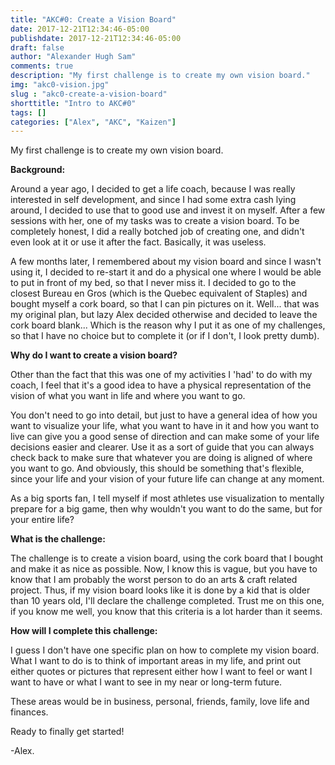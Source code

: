 ```yaml
---
title: "AKC#0: Create a Vision Board"
date: 2017-12-21T12:34:46-05:00
publishdate: 2017-12-21T12:34:46-05:00
draft: false
author: "Alexander Hugh Sam"
comments: true
description: "My first challenge is to create my own vision board."
img: "akc0-vision.jpg"
slug : "akc0-create-a-vision-board"
shorttitle: "Intro to AKC#0"
tags: []
categories: ["Alex", "AKC", "Kaizen"]
---
```

My first challenge is to create my own vision board.

**Background:**

Around a year ago, I decided to get a life coach, because I was really interested in self development, and since I had some extra cash lying around, I decided to use that to good use and invest it on myself. After a few sessions with her, one of my tasks was to create a vision board. To be completely honest, I did a really botched job of creating one, and didn't even look at it or use it after the fact. Basically, it was useless.

A few months later, I remembered about my vision board and since I wasn't using it, I decided to re-start it and do a physical one where I would be able to put in front of my bed, so that I never miss it. I decided to go to the closest Bureau en Gros (which is the Quebec equivalent of Staples) and bought myself a cork board, so that I can pin pictures on it. Well... that was my original plan, but lazy Alex decided otherwise and decided to leave the cork board blank... Which is the reason why I put it as one of my challenges, so that I have no choice but to complete it (or if I don't, I look pretty dumb).

**Why do I want to create a vision board?**

Other than the fact that this was one of my activities I 'had' to do with my coach, I feel that it's a good idea to have a physical representation of the vision of what you want in life and where you want to go.

You don't need to go into detail, but just to have a general idea of how you want to visualize your life, what you want to have in it and how you want to live can give you a good sense of direction and can make some of your life decisions easier and clearer. Use it as a sort of guide that you can always check back to make sure that whatever you are doing is aligned of where you want to go. And obviously, this should be something that's flexible, since your life and your vision of your future life can change at any moment.

As a big sports fan, I tell myself if most athletes use visualization to mentally prepare for a big game, then why wouldn't you want to do the same, but for your entire life?

**What is the challenge:**

The challenge is to create a vision board, using the cork board that I bought and make it as nice as possible. Now, I know this is vague, but you have to know that I am probably the worst person to do an arts & craft related project. Thus, if my vision board looks like it is done by a kid that is older than 10 years old, I'll declare the challenge completed. Trust me on this one, if you know me well, you know that this criteria is a lot harder than it seems.

**How will I complete this challenge:**

I guess I don't have one specific plan on how to complete my vision board. What I want to do is to think of important areas in my life, and print out either quotes or pictures that represent either how I want to feel or want I want to have or what I want to see in my near or long-term future.

These areas would be in business, personal, friends, family, love life and finances.

Ready to finally get started!

-Alex.
